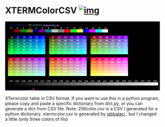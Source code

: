 # XTERMColorCSV [![img]][pbd]

![colorimg](colors.png)

XTermcolor table in CSV format. If you want to use this in a python program, please copy and paste a specific dictionary from dict.py, or you can generate a dict from CSV file.
Note: 256color.csv is a CSV I generated for a python dictionary.
xtermcolor.csv is generated by [jabbalaci](https://github.com/jabbalaci/ClosestX11Color/blob/master/colors.csv) , but I changed a little (only three colors of hls)

[img]:https://licensebuttons.net/p/zero/1.0/88x31.png
[pbd]:https://creativecommons.org/publicdomain/zero/1.0/


